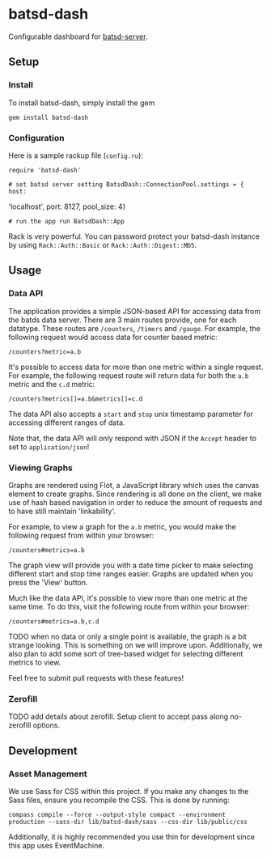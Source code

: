 batsd-dash
==========

Configurable dashboard for [batsd-server](https://github.com/noahhl/batsd).

## Setup

### Install

To install batsd-dash, simply install the gem

    gem install batsd-dash

### Configuration

Here is a sample rackup file (`config.ru`):
    
    require 'batsd-dash'

    # set batsd server setting BatsdDash::ConnectionPool.settings = { host:
'localhost', port: 8127, pool_size: 4}

    # run the app run BatsdDash::App

Rack is very powerful. You can password protect your batsd-dash instance by
using `Rack::Auth::Basic` or `Rack::Auth::Digest::MD5`.

## Usage

### Data API

The application provides a simple JSON-based API for accessing data from the
batds data server. There are 3 main routes provide, one for each datatype. These
routes are `/counters`, `/timers` and `/gauge`. For example, the following
request would access data for counter based metric:

    /counters?metric=a.b

It's possible to access data for more than one metric within a single request.
For example, the following request route will return data for both the `a.b`
metric and the `c.d` metric:

    /counters?metrics[]=a.b&metrics[]=c.d

The data API also accepts a `start` and `stop` unix timestamp parameter for
accessing different ranges of data.

Note that, the data API will only respond with JSON if the `Accept` header to
set to `application/json`!

### Viewing Graphs

Graphs are rendered using Flot, a JavaScript library which uses the canvas
element to create graphs. Since rendering is all done on the client, we make use
of hash based navigation in order to reduce the amount of requests and to have
still maintain 'linkability'.

For example, to view a graph for the `a.b` metric, you would make the following
request from within your browser:

    /counters#metrics=a.b

The graph view will provide you with a date time picker to make selecting
different start and stop time ranges easier. Graphs are updated when you press
the 'View' button.

Much like the data API, it's possible to view more than one metric at the same
time. To do this, visit the following route from within your browser:

    /counters#metrics=a.b,c.d

TODO when no data or only a single point is available, the graph is a bit
strange looking. This is something on we will improve upon. Additionally, we 
also plan to add some sort of tree-based widget for selecting different metrics 
to view. 

Feel free to submit pull requests with these features!

### Zerofill

TODO add details about zerofill. Setup client to accept pass along no-zerofill
options.

## Development

### Asset Management

We use Sass for CSS within this project. If you make any changes to the Sass
files, ensure you recompile the CSS. This is done by running:
    
    compass compile --force --output-style compact --environment production --sass-dir lib/batsd-dash/sass --css-dir lib/public/css

Additionally, it is highly recommended you use thin for development since this
app uses EventMachine.
